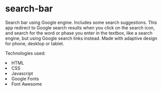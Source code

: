 # search-bar
Search bar using Google engine. Includes some search suggestions. This app redirect to Google search results when you click on the search icon, and search for the word or phase you enter in the textbox, like a search engine, but using Google search links instead. Made with adaptive design for phone, desktop or tablet.

Technologies used:
<li>HTML</li>
<li>CSS</li>
<li>Javascript</li>
<li>Google Fonts</li>
<li>Font Awesome</li>
